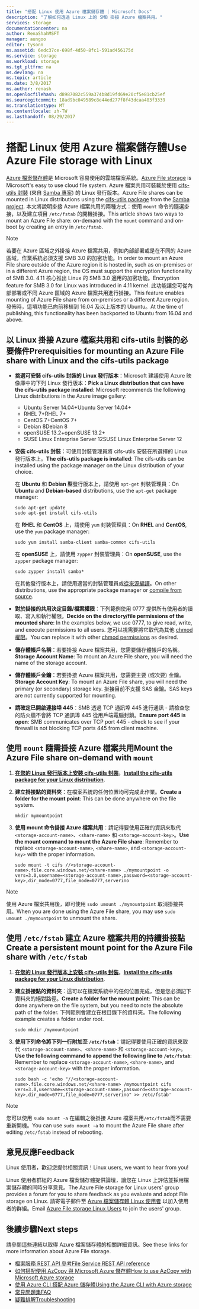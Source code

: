 ```yaml
---
title: "搭配 Linux 使用 Azure 檔案儲存體 | Microsoft Docs"
description: "了解如何透過 Linux 上的 SMB 掛接 Azure 檔案共用。"
services: storage
documentationcenter: na
author: RenaShahMSFT
manager: aungoo
editor: tysonn
ms.assetid: 6edc37ce-698f-4d50-8fc1-591ad456175d
ms.service: storage
ms.workload: storage
ms.tgt_pltfrm: na
ms.devlang: na
ms.topic: article
ms.date: 3/8/2017
ms.author: renash
ms.openlocfilehash: d8987082c559a374b8d19fd69e20cf5e81cb25ef
ms.sourcegitcommit: 18ad9bc049589c8e44ed277f8f43dcaa483f3339
ms.translationtype: MT
ms.contentlocale: zh-TW
ms.lasthandoff: 08/29/2017
---
```

# <a name="use-azure-file-storage-with-linux"></a><span data-ttu-id="4d39a-103">搭配 Linux 使用 Azure 檔案儲存體</span><span class="sxs-lookup"><span data-stu-id="4d39a-103">Use Azure File storage with Linux</span></span>
<span data-ttu-id="4d39a-104">[Azure 檔案儲存體](../storage-dotnet-how-to-use-files.md)是 Microsoft 容易使用的雲端檔案系統。</span><span class="sxs-lookup"><span data-stu-id="4d39a-104">[Azure File storage](../storage-dotnet-how-to-use-files.md) is Microsoft's easy to use cloud file system.</span></span> <span data-ttu-id="4d39a-105">Azure 檔案共用可裝載於使用 [cifs-utils 封裝](https://wiki.samba.org/index.php/LinuxCIFS_utils) (來自 [Samba 專案](https://www.samba.org/)) 的 Linux 發行版本。</span><span class="sxs-lookup"><span data-stu-id="4d39a-105">Azure File shares can be mounted in Linux distributions using the [cifs-utils package](https://wiki.samba.org/index.php/LinuxCIFS_utils) from the [Samba project](https://www.samba.org/).</span></span> <span data-ttu-id="4d39a-106">本文將說明掛接 Azure 檔案共用的兩種方式：使用 `mount` 命令的隨選掛接，以及建立項目 `/etc/fstab` 的開機掛接。</span><span class="sxs-lookup"><span data-stu-id="4d39a-106">This article shows two ways to mount an Azure File share: on-demand with the `mount` command and on-boot by creating an entry in `/etc/fstab`.</span></span>

> [!NOTE]  
> <span data-ttu-id="4d39a-107">若要在 Azure 區域之外掛接 Azure 檔案共用，例如內部部署或是在不同的 Azure 區域，作業系統必須支援 SMB 3.0 的加密功能。</span><span class="sxs-lookup"><span data-stu-id="4d39a-107">In order to mount an Azure File share outside of the Azure region it is hosted in, such as on-premises or in a different Azure region, the OS must support the encryption functionality of SMB 3.0.</span></span> <span data-ttu-id="4d39a-108">4.11 核心推出 Linux 的 SMB 3.0 適用的加密功能。</span><span class="sxs-lookup"><span data-stu-id="4d39a-108">Encryption feature for SMB 3.0 for Linux was introduced in 4.11 kernel.</span></span> <span data-ttu-id="4d39a-109">此功能讓您可從內部部署或不同 Azure 區域的 Azure 檔案共用進行掛接。</span><span class="sxs-lookup"><span data-stu-id="4d39a-109">This feature enables mounting of Azure File share from on-premises or a different Azure region.</span></span> <span data-ttu-id="4d39a-110">發佈時，這項功能已向前移植到 16.04 及以上版本的 Ubuntu。</span><span class="sxs-lookup"><span data-stu-id="4d39a-110">At the time of publishing, this functionality has been backported to Ubuntu from 16.04 and above.</span></span>


## <a name="prerequisities-for-mounting-an-azure-file-share-with-linux-and-the-cifs-utils-package"></a><span data-ttu-id="4d39a-111">以 Linux 掛接 Azure 檔案共用和 cifs-utils 封裝的必要條件</span><span class="sxs-lookup"><span data-stu-id="4d39a-111">Prerequisities for mounting an Azure File share with Linux and the cifs-utils package</span></span>
* <span data-ttu-id="4d39a-112">**挑選可安裝 cifs-utils 封裝的 Linux 發行版本**：Microsoft 建議使用 Azure 映像庫中的下列 Linux 發行版本：</span><span class="sxs-lookup"><span data-stu-id="4d39a-112">**Pick a Linux distribution that can have the cifs-utils package installed**: Microsoft recommends the following Linux distributions in the Azure image gallery:</span></span>

    * <span data-ttu-id="4d39a-113">Ubuntu Server 14.04+</span><span class="sxs-lookup"><span data-stu-id="4d39a-113">Ubuntu Server 14.04+</span></span>
    * <span data-ttu-id="4d39a-114">RHEL 7+</span><span class="sxs-lookup"><span data-stu-id="4d39a-114">RHEL 7+</span></span>
    * <span data-ttu-id="4d39a-115">CentOS 7+</span><span class="sxs-lookup"><span data-stu-id="4d39a-115">CentOS 7+</span></span>
    * <span data-ttu-id="4d39a-116">Debian 8</span><span class="sxs-lookup"><span data-stu-id="4d39a-116">Debian 8</span></span>
    * <span data-ttu-id="4d39a-117">openSUSE 13.2+</span><span class="sxs-lookup"><span data-stu-id="4d39a-117">openSUSE 13.2+</span></span>
    * <span data-ttu-id="4d39a-118">SUSE Linux Enterprise Server 12</span><span class="sxs-lookup"><span data-stu-id="4d39a-118">SUSE Linux Enterprise Server 12</span></span>

* <span data-ttu-id="4d39a-119"><a id="install-cifs-utils"></a>**安裝 cifs-utils 封裝**：可使用封裝管理員將 cifs-utils 安裝在所選擇的 Linux 發行版本上。</span><span class="sxs-lookup"><span data-stu-id="4d39a-119"><a id="install-cifs-utils"></a>**The cifs-utils package is installed**: The cifs-utils can be installed using the package manager on the Linux distribution of your choice.</span></span> 

    <span data-ttu-id="4d39a-120">在 **Ubuntu** 和 **Debian 型**發行版本上，請使用 `apt-get` 封裝管理員：</span><span class="sxs-lookup"><span data-stu-id="4d39a-120">On **Ubuntu** and **Debian-based** distributions, use the `apt-get` package manager:</span></span>

    ```
    sudo apt-get update
    sudo apt-get install cifs-utils
    ```

    <span data-ttu-id="4d39a-121">在 **RHEL** 和 **CentOS** 上，請使用 `yum` 封裝管理員：</span><span class="sxs-lookup"><span data-stu-id="4d39a-121">On **RHEL** and **CentOS**, use the `yum` package manager:</span></span>

    ```
    sudo yum install samba-client samba-common cifs-utils
    ```

    <span data-ttu-id="4d39a-122">在 **openSUSE** 上，請使用 `zypper` 封裝管理員：</span><span class="sxs-lookup"><span data-stu-id="4d39a-122">On **openSUSE**, use the `zypper` package manager:</span></span>

    ```
    sudo zypper install samba*
    ```

    <span data-ttu-id="4d39a-123">在其他發行版本上，請使用適當的封裝管理員或[從來源編譯](https://wiki.samba.org/index.php/LinuxCIFS_utils#Download)。</span><span class="sxs-lookup"><span data-stu-id="4d39a-123">On other distributions, use the appropriate package manager or [compile from source](https://wiki.samba.org/index.php/LinuxCIFS_utils#Download).</span></span>

* <span data-ttu-id="4d39a-124">**對於掛接的共用決定目錄/檔案權限**：下列範例使用 0777 提供所有使用者的讀取、寫入和執行權限。</span><span class="sxs-lookup"><span data-stu-id="4d39a-124">**Decide on the directory/file permissions of the mounted share**: In the examples below, we use 0777, to give read, write, and execute permissions to all users.</span></span> <span data-ttu-id="4d39a-125">您可以視需要將它取代為其他 [chmod 權限](https://en.wikipedia.org/wiki/Chmod)。</span><span class="sxs-lookup"><span data-stu-id="4d39a-125">You can replace it with other [chmod permissions](https://en.wikipedia.org/wiki/Chmod) as desired.</span></span> 

* <span data-ttu-id="4d39a-126">**儲存體帳戶名稱**：若要掛接 Azure 檔案共用，您需要儲存體帳戶的名稱。</span><span class="sxs-lookup"><span data-stu-id="4d39a-126">**Storage Account Name**: To mount an Azure File share, you will need the name of the storage account.</span></span>

* <span data-ttu-id="4d39a-127">**儲存體帳戶金鑰**：若要掛接 Azure 檔案共用，您需要主要 (或次要) 金鑰。</span><span class="sxs-lookup"><span data-stu-id="4d39a-127">**Storage Account Key**: To mount an Azure File share, you will need the primary (or secondary) storage key.</span></span> <span data-ttu-id="4d39a-128">掛接目前不支援 SAS 金鑰。</span><span class="sxs-lookup"><span data-stu-id="4d39a-128">SAS keys are not currently supported for mounting.</span></span>

* <span data-ttu-id="4d39a-129">**請確定已開啟連接埠 445**：SMB 透過 TCP 通訊埠 445 進行通訊 - 請檢查您的防火牆不會將 TCP 通訊埠 445 從用戶端電腦封鎖。</span><span class="sxs-lookup"><span data-stu-id="4d39a-129">**Ensure port 445 is open**: SMB communicates over TCP port 445 - check to see if your firewall is not blocking TCP ports 445 from client machine.</span></span>

## <a name="mount-the-azure-file-share-on-demand-with-mount"></a><span data-ttu-id="4d39a-130">使用 `mount` 隨需掛接 Azure 檔案共用</span><span class="sxs-lookup"><span data-stu-id="4d39a-130">Mount the Azure File share on-demand with `mount`</span></span>
1. <span data-ttu-id="4d39a-131">**[在您的 Linux 發行版本上安裝 cifs-utils 封裝](#install-cifs-utils)**。</span><span class="sxs-lookup"><span data-stu-id="4d39a-131">**[Install the cifs-utils package for your Linux distribution](#install-cifs-utils)**.</span></span>

2. <span data-ttu-id="4d39a-132">**建立掛接點的資料夾**：在檔案系統的任何位置均可完成此作業。</span><span class="sxs-lookup"><span data-stu-id="4d39a-132">**Create a folder for the mount point**: This can be done anywhere on the file system.</span></span>

    ```
    mkdir mymountpoint
    ```

3. <span data-ttu-id="4d39a-133">**使用 mount 命令掛接 Azure 檔案共用**：請記得要使用正確的資訊來取代 `<storage-account-name>`、`<share-name>` 和 `<storage-account-key>`。</span><span class="sxs-lookup"><span data-stu-id="4d39a-133">**Use the mount command to mount the Azure File share**: Remember to replace `<storage-account-name>`, `<share-name>`, and `<storage-account-key>` with the proper information.</span></span>

    ```
    sudo mount -t cifs //<storage-account-name>.file.core.windows.net/<share-name> ./mymountpoint -o vers=3.0,username=<storage-account-name>,password=<storage-account-key>,dir_mode=0777,file_mode=0777,serverino
    ```

> [!Note]  
> <span data-ttu-id="4d39a-134">使用 Azure 檔案共用後，即可使用 `sudo umount ./mymountpoint` 取消掛接共用。</span><span class="sxs-lookup"><span data-stu-id="4d39a-134">When you are done using the Azure File share, you may use `sudo umount ./mymountpoint` to unmount the share.</span></span>

## <a name="create-a-persistent-mount-point-for-the-azure-file-share-with-etcfstab"></a><span data-ttu-id="4d39a-135">使用 `/etc/fstab` 建立 Azure 檔案共用的持續掛接點</span><span class="sxs-lookup"><span data-stu-id="4d39a-135">Create a persistent mount point for the Azure File share with `/etc/fstab`</span></span>
1. <span data-ttu-id="4d39a-136">**[在您的 Linux 發行版本上安裝 cifs-utils 封裝](#install-cifs-utils)**。</span><span class="sxs-lookup"><span data-stu-id="4d39a-136">**[Install the cifs-utils package for your Linux distribution](#install-cifs-utils)**.</span></span>

2. <span data-ttu-id="4d39a-137">**建立掛接點的資料夾**：這可以在檔案系統中的任何位置完成，但是您必須記下資料夾的絕對路徑。</span><span class="sxs-lookup"><span data-stu-id="4d39a-137">**Create a folder for the mount point**: This can be done anywhere on the file system, but you need to note the absolute path of the folder.</span></span> <span data-ttu-id="4d39a-138">下列範例會建立在根目錄下的資料夾。</span><span class="sxs-lookup"><span data-stu-id="4d39a-138">The following example creates a folder under root.</span></span>

    ```
    sudo mkdir /mymountpoint
    ```

3. <span data-ttu-id="4d39a-139">**使用下列命令將下列一行附加至 `/etc/fstab`**：請記得要使用正確的資訊來取代 `<storage-account-name>`、`<share-name>` 和 `<storage-account-key>`。</span><span class="sxs-lookup"><span data-stu-id="4d39a-139">**Use the following command to append the following line to `/etc/fstab`**: Remember to replace `<storage-account-name>`, `<share-name>`, and `<storage-account-key>` with the proper information.</span></span>

    ```
    sudo bash -c 'echo "//<storage-account-name>.file.core.windows.net/<share-name> /mymountpoint cifs vers=3.0,username=<storage-account-name>,password=<storage-account-key>,dir_mode=0777,file_mode=0777,serverino" >> /etc/fstab'
    ```

> [!Note]  
> <span data-ttu-id="4d39a-140">您可以使用 `sudo mount -a` 在編輯之後掛接 Azure 檔案共用`/etc/fstab`而不需要重新開機。</span><span class="sxs-lookup"><span data-stu-id="4d39a-140">You can use `sudo mount -a` to mount the Azure File share after editing `/etc/fstab` instead of rebooting.</span></span>

## <a name="feedback"></a><span data-ttu-id="4d39a-141">意見反應</span><span class="sxs-lookup"><span data-stu-id="4d39a-141">Feedback</span></span>
<span data-ttu-id="4d39a-142">Linux 使用者，歡迎您提供相關資訊！</span><span class="sxs-lookup"><span data-stu-id="4d39a-142">Linux users, we want to hear from you!</span></span>

<span data-ttu-id="4d39a-143">Linux 使用者群組的 Azure 檔案儲存體提供論壇，讓您在 Linux 上評估並採用檔案儲存體的同時分享意見。</span><span class="sxs-lookup"><span data-stu-id="4d39a-143">The Azure File storage for Linux users' group provides a forum for you to share feedback as you evaluate and adopt File storage on Linux.</span></span> <span data-ttu-id="4d39a-144">請寄電子郵件至 [Azure 檔案儲存體 Linux 使用者](mailto:azurefileslinuxusers@microsoft.com) 以加入使用者的群組。</span><span class="sxs-lookup"><span data-stu-id="4d39a-144">Email [Azure File storage Linux Users](mailto:azurefileslinuxusers@microsoft.com) to join the users' group.</span></span>

## <a name="next-steps"></a><span data-ttu-id="4d39a-145">後續步驟</span><span class="sxs-lookup"><span data-stu-id="4d39a-145">Next steps</span></span>
<span data-ttu-id="4d39a-146">請參閱這些連結以取得 Azure 檔案儲存體的相關詳細資訊。</span><span class="sxs-lookup"><span data-stu-id="4d39a-146">See these links for more information about Azure File storage.</span></span>
* [<span data-ttu-id="4d39a-147">檔案服務 REST API 參考</span><span class="sxs-lookup"><span data-stu-id="4d39a-147">File Service REST API reference</span></span>](http://msdn.microsoft.com/library/azure/dn167006.aspx)
* [<span data-ttu-id="4d39a-148">如何搭配使用 AzCopy 與 Microsoft Azure 儲存體</span><span class="sxs-lookup"><span data-stu-id="4d39a-148">How to use AzCopy with Microsoft Azure storage</span></span>](../common/storage-use-azcopy.md?toc=%2fazure%2fstorage%2ffiles%2ftoc.json)
* [<span data-ttu-id="4d39a-149">使用 Azure CLI 搭配 Azure 儲存體</span><span class="sxs-lookup"><span data-stu-id="4d39a-149">Using the Azure CLI with Azure storage</span></span>](../common/storage-azure-cli.md?toc=%2fazure%2fstorage%2ffiles%2ftoc.json#create-and-manage-file-shares)
* [<span data-ttu-id="4d39a-150">常見問題集</span><span class="sxs-lookup"><span data-stu-id="4d39a-150">FAQ</span></span>](../storage-files-faq.md)
* [<span data-ttu-id="4d39a-151">疑難排解</span><span class="sxs-lookup"><span data-stu-id="4d39a-151">Troubleshooting</span></span>](storage-troubleshoot-linux-file-connection-problems.md)
